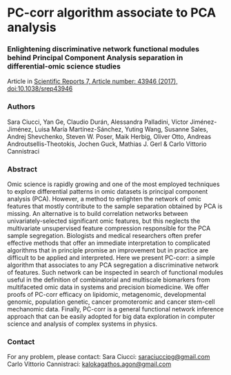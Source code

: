 # PC-corr algorithm associate to PCA analysis
### Enlightening discriminative network functional modules behind Principal Component Analysis separation in differential-omic science studies
Article in [Scientific Reports 7, Article number: 43946 (2017), doi:10.1038/srep43946](http://www.nature.com/articles/srep43946)

### Authors
Sara Ciucci, Yan Ge, Claudio Durán, Alessandra Palladini, Víctor Jiménez-Jiménez, Luisa María Martínez-Sánchez, Yuting Wang, Susanne Sales, Andrej Shevchenko, Steven W. Poser, Maik Herbig, Oliver Otto, Andreas Androutsellis-Theotokis, Jochen Guck, Mathias J. Gerl & Carlo Vittorio Cannistraci

### Abstract
Omic science is rapidly growing and one of the most employed techniques to explore differential patterns in omic datasets is principal component analysis (PCA). However, a method to enlighten the network of omic features that mostly contribute to the sample separation obtained by PCA is missing. An alternative is to build correlation networks between univariately-selected significant omic features, but this neglects the multivariate unsupervised feature compression responsible for the PCA sample segregation. Biologists and medical researchers often prefer effective methods that offer an immediate interpretation to complicated algorithms that in principle promise an improvement but in practice are difficult to be applied and interpreted. Here we present PC-corr: a simple algorithm that associates to any PCA segregation a discriminative network of features. Such network can be inspected in search of functional modules useful in the definition of combinatorial and multiscale biomarkers from multifaceted omic data in systems and precision biomedicine. We offer proofs of PC-corr efficacy on lipidomic, metagenomic, developmental genomic, population genetic, cancer promoteromic and cancer stem-cell mechanomic data. Finally, PC-corr is a general functional network inference approach that can be easily adopted for big data exploration in computer science and analysis of complex systems in physics.

### Contact
For any problem, please contact:
Sara Ciucci: [saraciuccipg@gmail.com](mailto:saraciuccipg@gmail.com)
Carlo Vittorio Cannistraci: [kalokagathos.agon@gmail.com](mailto:kalokagathos.agon@gmail.com)